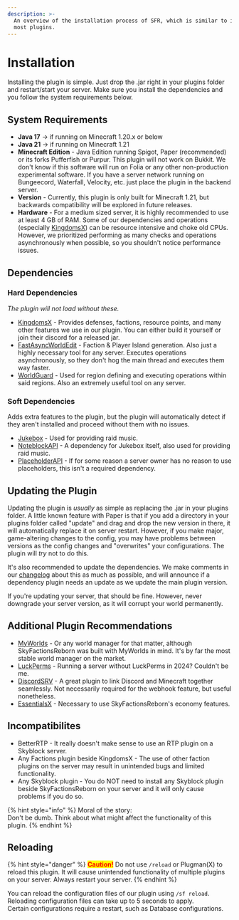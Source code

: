 ```yaml
---
description: >-
  An overview of the installation process of SFR, which is similar to installing
  most plugins.
---
```


# Installation

Installing the plugin is simple. Just drop the .jar right in your plugins folder and restart/start your server. Make sure you install the dependencies and you follow the system requirements below.

## System Requirements

* **Java 17** -> if running on Minecraft 1.20.x or below
* **Java 21** -> if running on Minecraft 1.21
* **Minecraft Edition** - Java Edition running Spigot, Paper (recommended) or its forks Pufferfish or Purpur. This plugin will not work on Bukkit. We don't know if this software will run on Folia or any other non-production experimental software. If you have a server network running on Bungeecord, Waterfall, Velocity, etc. just place the plugin in the backend server.
* **Version** - Currently, this plugin is only built for Minecraft 1.21, but backwards compatibility will be explored in future releases.
* **Hardware** - For a medium sized server, it is highly recommended to use at least 4 GB of RAM. Some of our dependencies and operations (especially [KingdomsX](https://github.com/koca2000/NoteBlockAPI)) can be resource intensive and choke old CPUs. However, we prioritized performing as many checks and operations asynchronously when possible, so you shouldn't notice performance issues.

## Dependencies

### Hard Dependencies

_The plugin will not load without these._

* [KingdomsX](https://github.com/CryptoMorin/KingdomsX) - Provides defenses, factions, resource points, and many other features we use in our plugin. You can either build it yourself or join their discord for a released jar.
* [FastAsyncWorldEdit](https://github.com/IntellectualSites/FastAsyncWorldEdit/) - Faction & Player Island generation. Also just a highly necessary tool for any server. Executes operations asynchronously, so they don't hog the main thread and executes them way faster.
* [WorldGuard](https://github.com/EngineHub/WorldGuard) - Used for region defining and executing operations within said regions. Also an extremely useful tool on any server.

### Soft Dependencies

Adds extra features to the plugin, but the plugin will automatically detect if they aren't installed and proceed without them with no issues.

* [Jukebox](https://github.com/SkytAsul/JukeBox) - Used for providing raid music.
* [NoteblockAPI](https://github.com/koca2000/NoteBlockAPI) - A dependency for Jukebox itself, also used for providing raid music.
* [PlaceholderAPI](https://github.com/koca2000/NoteBlockAPI) - If for some reason a server owner has no reason to use placeholders, this isn't a required dependency.

## Updating the Plugin

Updating the plugin is _usually_ as simple as replacing the .jar in your plugins folder. A little known feature with Paper is that if you add a directory in your plugins folder called "update" and drag and drop the new version in there, it will automatically replace it on server restart. However, if you make major, game-altering changes to the config, you may have problems between versions as the config changes and "overwrites" your configurations. The plugin will _try_ not to do this.

It's also recommended to update the dependencies. We make comments in our [changelog](https://discord.com/channels/1252801398601420852/1253064708530110484) about this as much as possible, and will announce if a dependency plugin needs an update as we update the main plugin version.

If you're updating your server, that should be fine. However, never downgrade your server version, as it will corrupt your world permanently.

## Additional Plugin Recommendations

* [MyWorlds](https://github.com/bergerhealer/MyWorlds) - Or any world manager for that matter, although SkyFactionsReborn was built with MyWorlds in mind. It's by far the most stable world manager on the market.
* [LuckPerms](https://luckperms.net/download) - Running a server without LuckPerms in 2024? Couldn't be me.
* [DiscordSRV](https://github.com/DiscordSRV/DiscordSRV) - A great plugin to link Discord and Minecraft together seamlessly. Not necessarily required for the webhook feature, but useful nonetheless.
* [EssentialsX](https://github.com/EssentialsX/Essentials) - Necessary to use SkyFactionsReborn's economy features.

## Incompatibilites

* BetterRTP - It really doesn't make sense to use an RTP plugin on a Skyblock server.
* Any Factions plugin beside KingdomsX - The use of other faction plugins on the server may result in unintended bugs and limited functionality.
* Any Skyblock plugin - You do NOT need to install any Skyblock plugin beside SkyFactionsReborn on your server and it will only cause problems if you do so.

{% hint style="info" %}
Moral of the story:\
Don't be dumb. Think about what might affect the functionality of this plugin.
{% endhint %}

## Reloading

{% hint style="danger" %}
<mark style="color:red;">**Caution!**</mark> Do not use `/reload` or Plugman(X) to reload this plugin. It will cause unintended functionality of multiple plugins on your server. Always restart your server.
{% endhint %}

You can reload the configuration files of our plugin using `/sf reload`. Reloading configuration files can take up to 5 seconds to apply.\
Certain configurations require a restart, such as Database configurations.
